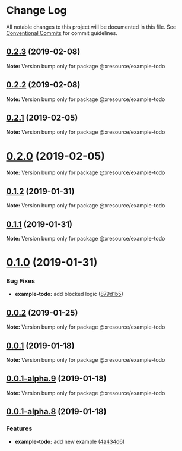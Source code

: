# Change Log

All notable changes to this project will be documented in this file.
See [Conventional Commits](https://conventionalcommits.org) for commit guidelines.

## [0.2.3](https://github.com/pedronauck/xresource/compare/v0.2.2...v0.2.3) (2019-02-08)

**Note:** Version bump only for package @xresource/example-todo





## [0.2.2](https://github.com/pedronauck/xresource/compare/v0.2.1...v0.2.2) (2019-02-08)

**Note:** Version bump only for package @xresource/example-todo





## [0.2.1](https://github.com/pedronauck/xresource/compare/v0.2.0...v0.2.1) (2019-02-05)

**Note:** Version bump only for package @xresource/example-todo





# [0.2.0](https://github.com/pedronauck/xresource/compare/v0.1.2...v0.2.0) (2019-02-05)

**Note:** Version bump only for package @xresource/example-todo





## [0.1.2](https://github.com/pedronauck/xresource/compare/v0.1.1...v0.1.2) (2019-01-31)

**Note:** Version bump only for package @xresource/example-todo





## [0.1.1](https://github.com/pedronauck/xresource/compare/v0.1.0...v0.1.1) (2019-01-31)

**Note:** Version bump only for package @xresource/example-todo





# [0.1.0](https://github.com/pedronauck/xresource/compare/v0.0.2...v0.1.0) (2019-01-31)


### Bug Fixes

* **example-todo:** add blocked logic ([879d1b5](https://github.com/pedronauck/xresource/commit/879d1b5))





## [0.0.2](https://github.com/pedronauck/xresource/compare/v0.0.1...v0.0.2) (2019-01-25)

**Note:** Version bump only for package @xresource/example-todo





## [0.0.1](https://github.com/pedronauck/xresource/compare/v0.0.1-alpha.9...v0.0.1) (2019-01-18)

**Note:** Version bump only for package @xresource/example-todo





## [0.0.1-alpha.9](https://github.com/pedronauck/xresource/compare/v0.0.1-alpha.8...v0.0.1-alpha.9) (2019-01-18)

**Note:** Version bump only for package @xresource/example-todo





## [0.0.1-alpha.8](https://github.com/pedronauck/xresource/compare/v0.0.1-alpha.7...v0.0.1-alpha.8) (2019-01-18)


### Features

* **example-todo:** add new example ([4a434d6](https://github.com/pedronauck/xresource/commit/4a434d6))
